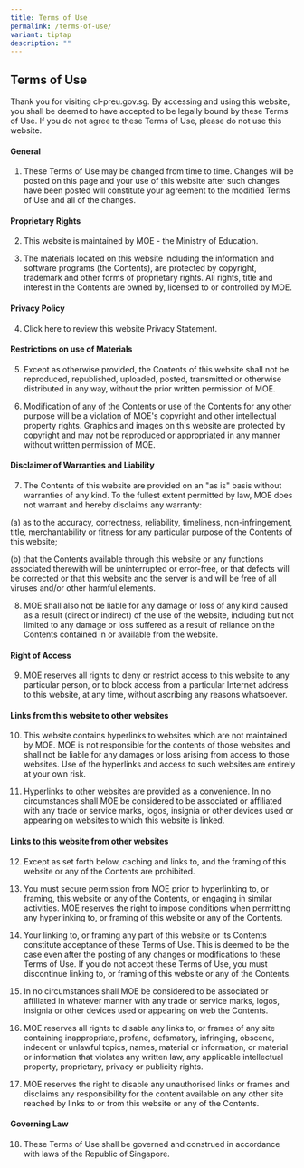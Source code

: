 ```yaml
---
title: Terms of Use
permalink: /terms-of-use/
variant: tiptap
description: ""
---
```

<h2>Terms of Use</h2>
<p>Thank you for visiting cl-preu.gov.sg. By accessing and using this website,
you shall be deemed to have accepted to be legally bound by these Terms
of Use. If you do not agree to these Terms of Use, please do not use this
website.</p>
<h4>General</h4>
<ol data-tight="true" class="tight">
<li>
<p>These Terms of Use may be changed from time to time. Changes will be posted
on this page and your use of this website after such changes have been
posted will constitute your agreement to the modified Terms of Use and
all of the changes.</p>
</li>
</ol>
<h4>Proprietary Rights</h4>
<ol start="2" data-tight="true" class="tight">
<li>
<p>This website is maintained by MOE - the Ministry of Education.</p>
<p></p>
</li>
<li>
<p>The materials located on this website including the information and software
programs (the Contents), are protected by copyright, trademark and other
forms of proprietary rights. All rights, title and interest in the Contents
are owned by, licensed to or controlled by MOE.</p>
</li>
</ol>
<h4>Privacy Policy</h4>
<ol start="4" data-tight="true" class="tight">
<li>
<p>Click here to review this website&nbsp;Privacy Statement.</p>
</li>
</ol>
<h4>Restrictions on use of Materials</h4>
<ol start="5" data-tight="true" class="tight">
<li>
<p>Except as otherwise provided, the Contents of this website shall not be
reproduced, republished, uploaded, posted, transmitted or otherwise distributed
in any way, without the prior written permission of MOE.</p>
<p></p>
</li>
<li>
<p>Modification of any of the Contents or use of the Contents for any other
purpose will be a violation of MOE's copyright and other intellectual property
rights. Graphics and images on this website are protected by copyright
and may not be reproduced or appropriated in any manner without written
permission of MOE.</p>
</li>
</ol>
<h4>Disclaimer of Warranties and Liability</h4>
<ol start="7" data-tight="true" class="tight">
<li>
<p>The Contents of this website are provided on an "as is" basis without
warranties of any kind. To the fullest extent permitted by law, MOE does
not warrant and hereby disclaims any warranty:</p>
</li>
</ol>
<p>(a) as to the accuracy, correctness, reliability, timeliness, non-infringement,
title, merchantability or fitness for any particular purpose of the Contents
of this website;</p>
<p>(b) that the Contents available through this website or any functions
associated therewith will be uninterrupted or error-free, or that defects
will be corrected or that this website and the server is and will be free
of all viruses and/or other harmful elements.</p>
<p></p>
<ol start="8" data-tight="true" class="tight">
<li>
<p>MOE shall also not be liable for any damage or loss of any kind caused
as a result (direct or indirect) of the use of the website, including but
not limited to any damage or loss suffered as a result of reliance on the
Contents contained in or available from the website.</p>
</li>
</ol>
<h4>Right of Access</h4>
<ol start="9" data-tight="true" class="tight">
<li>
<p>MOE reserves all rights to deny or restrict access to this website to
any particular person, or to block access from a particular Internet address
to this website, at any time, without ascribing any reasons whatsoever.</p>
</li>
</ol>
<h4>Links from this website to other websites</h4>
<ol start="10" data-tight="true" class="tight">
<li>
<p>This website contains hyperlinks to websites which are not maintained
by MOE. MOE is not responsible for the contents of those websites and shall
not be liable for any damages or loss arising from access to those websites.
Use of the hyperlinks and access to such websites are entirely at your
own risk.</p>
<p></p>
</li>
<li>
<p>Hyperlinks to other websites are provided as a convenience. In no circumstances
shall MOE be considered to be associated or affiliated with any trade or
service marks, logos, insignia or other devices used or appearing on websites
to which this website is linked.</p>
</li>
</ol>
<h4>Links to this website from other websites</h4>
<ol start="12" data-tight="true" class="tight">
<li>
<p>Except as set forth below, caching and links to, and the framing of this
website or any of the Contents are prohibited.</p>
<p></p>
</li>
<li>
<p>You must secure permission from MOE prior to hyperlinking to, or framing,
this website or any of the Contents, or engaging in similar activities.
MOE reserves the right to impose conditions when permitting any hyperlinking
to, or framing of this website or any of the Contents.</p>
<p></p>
</li>
<li>
<p>Your linking to, or framing any part of this website or its Contents constitute
acceptance of these Terms of Use. This is deemed to be the case even after
the posting of any changes or modifications to these Terms of Use. If you
do not accept these Terms of Use, you must discontinue linking to, or framing
of this website or any of the Contents.</p>
<p></p>
</li>
<li>
<p>In no circumstances shall MOE be considered to be associated or affiliated
in whatever manner with any trade or service marks, logos, insignia or
other devices used or appearing on web the Contents.</p>
<p></p>
</li>
<li>
<p>MOE reserves all rights to disable any links to, or frames of any site
containing inappropriate, profane, defamatory, infringing, obscene, indecent
or unlawful topics, names, material or information, or material or information
that violates any written law, any applicable intellectual property, proprietary,
privacy or publicity rights.</p>
<p></p>
</li>
<li>
<p>MOE reserves the right to disable any unauthorised links or frames and
disclaims any responsibility for the content available on any other site
reached by links to or from this website or any of the Contents.</p>
</li>
</ol>
<h4>Governing Law</h4>
<ol start="18" data-tight="true" class="tight">
<li>
<p>These Terms of Use shall be governed and construed in accordance with
laws of the Republic of Singapore.</p>
</li>
</ol>
<p></p>